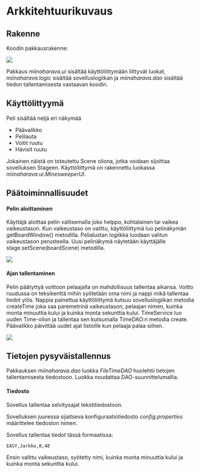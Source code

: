 # Arkkitehtuurikuvaus

## Rakenne

Koodin pakkausrakenne:

<img src="https://raw.githubusercontent.com/jarkmaen/ot-harjoitustyo/master/dokumentaatio/kuvat/pakkausrakenne.png">

Pakkaus _miinaharava.ui_ sisältää käyttöliittymään liittyvät luokat, _miinaharava.logic_ sisältää sovelluslogiikan ja _miinaharava.dao_ sisältää tiedon tallentamisesta vastaavan koodin.

## Käyttölittyymä

Peli sisältää neljä eri näkymää
- Päävalikko
- Pelilauta
- Voitit ruutu
- Hävisit ruutu

Jokainen näistä on toteutettu Scene oliona, jotka voidaan sijoittaa sovelluksen Stageen. Käyttöliittymä on rakennettu luokassa _miinaharava.ui.MinesweeperUI_.

## Päätoiminnallisuudet

#### Pelin aloittaminen

Käyttäjä aloittaa pelin valitsemalla joko helppo, kohtalainen tai vaikea vaikeustason. Kun vaikeustaso on valittu, käyttöliittymä luo pelinäkymän getBoardWindow() metodilla. Pelialustan logiikka luodaan valitun vaikeustason perusteella. Uusi pelinäkymä näytetään käyttäjälle stage.setScene(boardScene) metodilla.

<img src="https://raw.githubusercontent.com/jarkmaen/ot-harjoitustyo/master/dokumentaatio/kuvat/sekvenssikaavio1.png">

#### Ajan tallentaminen

Pelin päätyttyä voittoon pelaajalla on mahdollisuus tallentaa aikansa. Voitto ruudussa on teksikenttä mihin syötetään oma nimi ja nappi mikä tallentaa tiedot ylös. Nappia painettua käyttöliittymä kutsuu sovelluslogiikan metodia createTime joka saa paremetrinä vaikeustason, pelaajan nimen, kuinka monta minuuttia kului ja kuinka monta sekunttia kului. TimeService luo uuden Time-olion ja tallentaa sen kutsumalla TimeDAO:n metodia create. Päävalikko päivittää uudet ajat listoille kun pelaaja palaa siihen.

<img src="https://raw.githubusercontent.com/jarkmaen/ot-harjoitustyo/master/dokumentaatio/kuvat/sekvenssikaavio2.png">

## Tietojen pysyväistallennus

Pakkauksen _miinaharava.dao_ luokka _FileTimeDAO_ huolehtii tietojen tallentamisesta tiedostoon. Luokka noudattaa DAO-suunnittelumallia.

#### Tiedosto

Sovellus tallentaa selvitysajat tekstitiedostoon.

Sovelluksen juuressa sijaitseva konfiguraatiotiedosto _config.properties_ määrittelee tiedoston nimen.

Sovellus tallentaa tiedot tässä formaatissa:

```
EASY,Jarkko,0,48
```

Ensin valittu vaikeustaso, syötetty nimi, kuinka monta minuuttia kului ja kuinka monta sekunttia kului.
